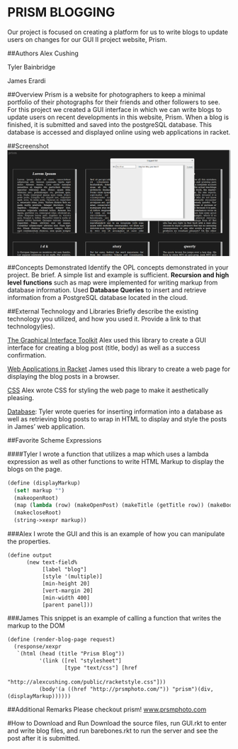 # PRISM BLOGGING
Our project is focused on creating a platform for us to write blogs to update users on changes for our GUI II project website, Prism.

##Authors
Alex Cushing

Tyler Bainbridge

James Erardi

##Overview
Prism is a website for photographers to keep a minimal portfolio of their photographs for their friends and other followers to see. For this project we created a GUI interface in which we can write blogs to update users on recent developments in this website, Prism. When a blog is finished, it is submitted and saved into the postgreSQL database. This database is accessed and displayed online using web applications in racket.

##Screenshot
![screenshot of application](https://raw.githubusercontent.com/oplS16projects/Erardi-Cushing-Bainbridge-PrismBlogging/master/Screenshot%20from%202016-04-27%2011-39-55.png)

##Concepts Demonstrated
Identify the OPL concepts demonstrated in your project. Be brief. A simple list and example is sufficient. 
**Recursion and high level functions** such as map were implemented for writing markup from database information.
Used **Database Queries** to insert and retrieve information from a PostgreSQL database located in the cloud.

##External Technology and Libraries
Briefly describe the existing technology you utilized, and how you used it. Provide a link to that technology(ies).

[The Graphical Interface Toolkit](http://docs.racket-lang.org/gui/index.html)
Alex used this library to create a GUI interface for creating a blog post (title, body) as well as a success confirmation. 

[Web Applications in Racket](http://docs.racket-lang.org/web-server/)
James used this library to create a web page for displaying the blog posts in a browser. 

[CSS](https://developer.mozilla.org/en-US/search?q=css) 
Alex wrote CSS for styling the web page to make it aesthetically pleasing.

[Database](http://docs.racket-lang.org/db/):
Tyler wrote queries for inserting information into a database as well as retrieving blog posts to wrap in HTML to display and style the posts in James’ web application.

##Favorite Scheme Expressions

####Tyler
I wrote a function that utilizes a map which uses a lambda expression as well as other functions to write HTML Markup to display the blogs on the page. 
```scheme
(define (displayMarkup)
  (set! markup "")
  (makeopenRoot)
  (map (lambda (row) (makeOpenPost) (makeTitle (getTitle row)) (makeBody (getBody row)) (makeClosePost) ) (allPosts))
  (makecloseRoot)
  (string->xexpr markup))
```

###Alex
I wrote the GUI and this is an example of how you can manipulate the properties.
```racket
(define output
      (new text-field%
           [label "blog"]
           [style '(multiple)]
           [min-height 20]
           [vert-margin 20]
           [min-width 400]
           [parent panel]))
  ```
###James
This snippet is an example of calling a function that writes the markup to the DOM
```racket
(define (render-blog-page request)
  (response/xexpr
   `(html (head (title "Prism Blog"))
          '(link ([rel "stylesheet"]
                  [type "text/css"] [href
                                     "http://alexcushing.com/public/racketstyle.css"]))
          (body'(a ((href "http://prsmphoto.com/")) "prism")(div, (displayMarkup))))))
```

##Additional Remarks
Please checkout prism! www.prsmphoto.com

#How to Download and Run
Download the source files, run GUI.rkt to enter and write blog files, and run barebones.rkt to run the server and see the post after it is submitted.


